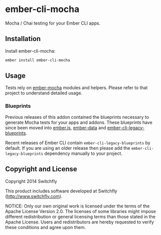 # ember-cli-mocha

Mocha / Chai testing for your Ember CLI apps.

## Installation

Install ember-cli-mocha:

```sh
ember install ember-cli-mocha
```

## Usage

Tests rely on [ember-mocha](https://github.com/switchfly/ember-mocha) modules
and helpers. Please refer to that project to understand detailed usage.

### Blueprints

Previous releases of this addon contained the blueprints necessary to generate
Mocha tests for your apps and addons. These blueprints have since been moved
into [ember.js](https://github.com/emberjs/ember.js/tree/master/blueprints),
[ember-data](https://github.com/emberjs/data/tree/master/blueprints) and
[ember-cli-legacy-blueprints](https://github.com/ember-cli/ember-cli-legacy-blueprints/tree/master/blueprints).

Recent releases of Ember CLI contain `ember-cli-legacy-blueprints` by default.
If you are using an older release then please add the
`ember-cli-legacy-blueprints` dependency manually to your project.

## Copyright and License

Copyright 2014 Switchfly

This product includes software developed at
Switchfly (http://www.switchfly.com).

NOTICE: Only our own original work is licensed under the terms of the Apache
License Version 2.0. The licenses of some libraries might impose different
redistribution or general licensing terms than those stated in the Apache
License. Users and redistributors are hereby requested to verify these
conditions and agree upon them.
